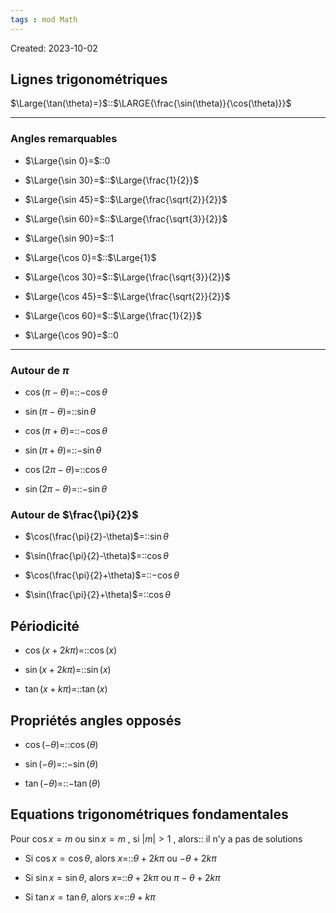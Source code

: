 ```yaml
---
tags : mod Math
---
```

Created: 2023-10-02

## Lignes trigonométriques

$\Large{\tan(\theta)=}$::$\LARGE{\frac{\sin(\theta)}{\cos(\theta)}}$
<!--SR:!2023-12-09,33,250-->

---
### Angles remarquables

- $\Large{\sin 0}=$::$0$
<!--SR:!2023-12-26,35,304-->
- $\Large{\sin 30}=$::$\Large{\frac{1}{2}}$
<!--SR:!2023-11-27,9,288-->
- $\Large{\sin 45}=$::$\Large{\frac{\sqrt{2}}{2}}$
<!--SR:!2023-12-02,12,288-->
- $\Large{\sin 60}=$::$\Large{\frac{\sqrt{3}}{2}}$
<!--SR:!2023-11-21,11,284-->
- $\Large{\sin 90}=$::$1$
<!--SR:!2023-11-23,10,284-->
- $\Large{\cos 0}=$::$\Large{1}$
<!--SR:!2023-12-27,36,304-->
- $\Large{\cos 30}=$::$\Large{\frac{\sqrt{3}}{2}}$
<!--SR:!2023-12-09,19,264-->
- $\Large{\cos 45}=$::$\Large{\frac{\sqrt{2}}{2}}$
<!--SR:!2023-12-19,29,304-->
- $\Large{\cos 60}=$::$\Large{\frac{1}{2}}$
<!--SR:!2023-11-22,7,264-->
- $\Large{\cos 90}=$::$0$
<!--SR:!2023-12-06,30,230-->

---
### Autour de $\pi$
- $\cos(\pi-\theta)$=::$-\cos\theta$
<!--SR:!2023-11-21,1,189-->
- $\sin(\pi-\theta)$=::$\sin\theta$
<!--SR:!2023-11-21,1,208-->
- $\cos(\pi+\theta)$=::$-\cos\theta$
<!--SR:!2023-11-27,12,246-->
- $\sin(\pi+\theta)$=::$-\sin\theta$
<!--SR:!2023-11-24,4,184-->
- $\cos(2\pi-\theta)$=::$\cos\theta$
<!--SR:!2023-12-02,12,244-->
- $\sin(2\pi-\theta)$=::$-\sin\theta$
<!--SR:!2023-11-24,4,206-->

### Autour de $\frac{\pi}{2}$
- $\cos(\frac{\pi}{2}-\theta)$=::$\sin\theta$
<!--SR:!2023-12-04,14,246-->
- $\sin(\frac{\pi}{2}-\theta)$=::$\cos\theta$
<!--SR:!2023-11-22,4,190-->
- $\cos(\frac{\pi}{2}+\theta)$=::$-\cos\theta$
<!--SR:!2023-11-22,4,184-->
- $\sin(\frac{\pi}{2}+\theta)$=::$\cos\theta$
<!--SR:!2023-11-22,4,190-->
## Périodicité
- $\cos(x+2k\pi)=$::$\cos(x)$
<!--SR:!2023-11-28,10,288-->
- $\sin(x+2k\pi)=$::$\sin(x)$
<!--SR:!2023-12-21,31,284-->
- $\tan(x+k\pi)=$::$\tan(x)$
<!--SR:!2023-11-28,12,289-->
## Propriétés angles opposés
- $\cos(-\theta)=$::$\cos(\theta)$
<!--SR:!2024-01-11,66,250-->
- $\sin(-\theta)=$::$-\sin(\theta)$
<!--SR:!2023-12-02,12,288-->
- $\tan(-\theta)=$::$-\tan(\theta)$
<!--SR:!2024-01-16,71,270-->
## Equations trigonométriques fondamentales
Pour $\cos x=m$ ou $\sin x=m$ , si $|m|>1$ , alors:: il n'y a pas de solutions
<!--SR:!2023-11-24,4,229-->

- Si $\cos x=\cos\theta$, alors $x=$::$\theta+2k\pi$ ou $-\theta+2k\pi$
<!--SR:!2023-12-01,15,266-->
- Si $\sin x=\sin\theta$, alors $x=$::$\theta+2k\pi$ ou $\pi-\theta+2k\pi$
<!--SR:!2023-11-29,14,264-->
- Si $\tan x=\tan\theta$, alors $x=$::$\theta+k\pi$
<!--SR:!2023-11-22,9,266-->
